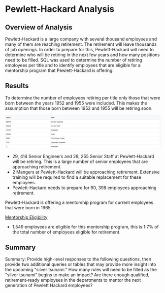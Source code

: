 # Pewlett-Hackard Analysis

## Overview of Analysis

Pewlett-Hackard is a large company with several thousand employees and many of them are reaching retirement. The retirement will leave thousands of job openings. In order to prepare for this, Pewlett-Hackard will need to determine who will be retiring in the next few years and how many positions need to be filled. SQL was used to determine the number of retiring employees per title and to identify employees that are eligible for a mentorship program that Pewlett-Hackard is offering. 

## Results

To determine the number of employees retiring per title only those that were born between the years 1952 and 1955 were included. This makes the assumption that those born between 1952 and 1955 will be retiring soon.

![retiring_titles](https://github.com/mdhugge/Pewlett-Hackard-Analysis/blob/main/Data/retiring_titles.png)

-	29, 414 Senior Engineers and 28, 255 Senior Staff at Pewlett-Hackard will be retiring. This is a large number of senior employees that are approaching retirement. 
-	2 Mangers at Pewlett-Hackard will be approaching retirement. Extensive training will be required to find a suitable replacement for these employees. 
- Pewlett-Hackard needs to prepare for 90, 398 employees approaching retirement. 

Pewlett-Hackard is offering a mentorship program for current employees that were born in 1965. 

[Mentorship Eligibility](https://github.com/mdhugge/Pewlett-Hackard-Analysis/blob/main/Data/mentorship_eligibility.csv)

- 1,549 employees are eligible for this mentorship program, this is 1.7% of the total number of employees eligible for retirement. 


## Summary

Summary: Provide high-level responses to the following questions, then provide two additional queries or tables that may provide more insight into the upcoming "silver tsunami."
How many roles will need to be filled as the "silver tsunami" begins to make an impact?
Are there enough qualified, retirement-ready employees in the departments to mentor the next generation of Pewlett Hackard employees?
